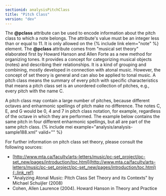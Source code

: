 ```yaml
---
sectionid: analysisPitchClass
title: "Pitch Class"
version: "dev"
---
```


The **@pclass** attribute can be used to encode information about the pitch class to which a note belongs. The attribute's value must be an integer less than or equal to 11. It is only allowed on the {% include link elem="note" %} element. The **@pclass** attribute comes from "musical set theory" elaborated first by Howard Hanson and Allen Forte as a new method for organizing tones. It provides a concept for categorizing musical objects (notes) and describing their relationships. It is a kind of grouping and combining, mostly developed in connection with atonal music. However, the concept of set theory is general and can also be applied to tonal music. A pitch class means the summary of every pitch with specific characteristics that means a pitch class set is an unordered collection of pitches, e.g., every pitch with the name C.

A pitch class may contain a large number of pitches, because different octaves and enharmonic spellings of pitch make no difference. The notes C, E, and G would be 0, 4 and 7 in pitch class notation, for example, regardless of the octave in which they are performed. The example below contains the same pitch in four different enharmonic spellings, but all are part of the same pitch class. 
{% include mei example="analysis/analysis-sample188.xml" valid="" %}
    
For further information on pitch class set theory, please consult the following sources:

- [http://www.mta.ca/faculty/arts-letters/music/pc-set_project/pc-set_new/pages/introduction/toc.html](http://www.mta.ca/faculty/arts-letters/music/pc-set_project/pc-set_new/pages/introduction/toc.html){:.link_ref}
- "Analyzing Atonal Music: Pitch Class Set Theory and its Contexts" by Michael Schuijler (2008)
- Cohen, Allen Laurence (2004). Howard Hanson in Theory and Practice